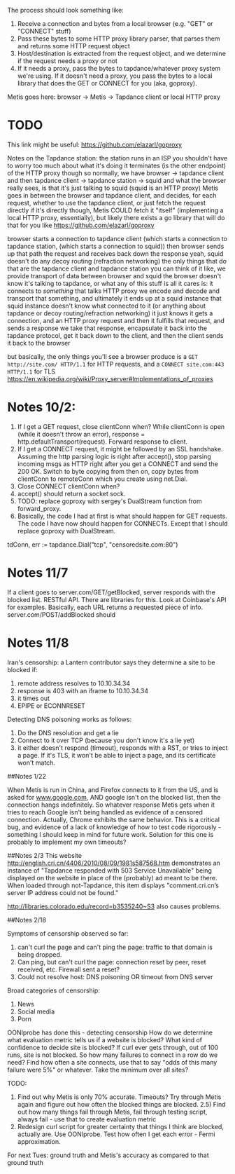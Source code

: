 The process should look something like:
1) Receive a connection and bytes from a local browser (e.g. "GET" or "CONNECT" stuff)
2) Pass these bytes to some HTTP proxy library parser, that parses them and returns some HTTP request object
3) Host/destination is extracted from the request object, and we determine if the request needs a proxy or not
4) If it needs a proxy, pass the bytes to tapdance/whatever proxy system we're using. If it doesn't need a proxy,
 you pass the bytes to a local library that does the GET or CONNECT for you (aka, goproxy).

Metis goes here: browser -> Metis -> Tapdance client or local HTTP proxy

# TODO

This link might be useful: https://github.com/elazarl/goproxy

Notes on the Tapdance station:
the station runs in an ISP
you shouldn't have to worry too much about what it's doing
it terminates (is the other endpoint) of the HTTP proxy though
so normally, we have browser -> tapdance client
and then tapdance client -> tapdance station -> squid
and what the browser really sees, is that it's just talking to squid
(squid is an HTTP proxy)
Metis goes in between the browser and tapdance client, and decides, for each request, whether to use the tapdance client, or just fetch the request directly
if it's directly though, Metis COULD fetch it "itself" (implementing a local HTTP proxy, essentially), but likely there exists a go library that will do that for you like https://github.com/elazarl/goproxy

browser starts a connection to tapdance client (which starts a connection to tapdance station, (which starts a connection to squid))
then browser sends up that path the request
and receives back down the response
yeah, squid doesn't do any decoy routing (refraction networking)
the only things that do that are the tapdance client and tapdance station
you can think of it like, we provide transport of data between browser and squid
the browser doesn't know it's talking to tapdance, or what any of this stuff is
all it cares is: it connects to *something* that talks HTTP proxy
we encode and decode and transport that something, and ultimately it ends up at a squid instance
that squid instance doesn't know what connected to it (or anything about tapdance or decoy routing/refraction networking)
it just knows it gets a connection, and an HTTP proxy request
and then it fulfills that request, and sends a response
we take that response, encapsulate it back into the tapdance protocol, get it back down to the client, and then the client sends it back to the browser

but basically, the only things you'll see a browser produce is a `GET http://site.com/ HTTP/1.1` for HTTP requests, and a `CONNECT site.com:443 HTTP/1.1` for TLS
https://en.wikipedia.org/wiki/Proxy_server#Implementations_of_proxies


# Notes 10/2:

1) If I get a GET request, close clientConn when? While clientConn is open (while it doesn't throw an error), 
response = http.defaultTransport(request). 
Forward response to client. 
2) If I get a CONNECT request, it might be followed by an SSL handshake. Assuming the http parsing logic is right after
 accept(), stop parsing incoming msgs as HTTP right after you get a CONNECT and send the 200 OK. Switch to byte copying
 from then on, copy bytes from clientConn to remoteConn which you create using net.Dial.
3) Close CONNECT clientConn when?
4) accept() should return a socket sock. 
5) TODO: replace goproxy with sergey's DualStream function from forward_proxy.
6) Basically, the code I had at first is what should happen for GET requests. The code I have now should happen for CONNECTs.
Except that I should replace goproxy with DualStream.

tdConn, err := tapdance.Dial("tcp", "censoredsite.com:80")

# Notes 11/7
If a client goes to server.com/GET/getBlocked, server responds with the blocked list. RESTful API. There are libraries 
for this. Look at Coinbase's API for examples. Basically, each URL returns a requested piece of info. server.com/POST/addBlocked
should 

# Notes 11/8

Iran's censorship: a Lantern contributor says they determine a site to be blocked if:
1) remote address resolves to 10.10.34.34
2) response is 403 with an iframe to 10.10.34.34
3) it times out
4) EPIPE or ECONNRESET

Detecting DNS poisoning works as follows:
1) Do the DNS resolution and get a lie
2) Connect to it over TCP (because you don't know it's a lie yet) 
3) it either doesn't respond (timeout), responds with a RST, or tries to inject a page. 
If it's TLS, it won't be able to inject a page, and its certificate won't match.

##Notes 1/22

When Metis is run in China, and Firefox connects to it from the US, and is asked for www.google.com, AND google isn't on
 the blocked list, then the connection hangs indefinitely. So whatever response Metis gets when it tries to reach Google
 isn't being handled as evidence of a censored connection. Actually, Chrome exhibits the same behavior. This is a 
 critical bug, and evidence of a lack of knowledge of how to test code rigorously - something I should keep in mind for 
 future work. Solution for this one is probably to implement my own timeouts?
 
 ##Notes 2/3
 This website http://english.cri.cn/4406/2010/08/09/1981s587568.htm demonstrates an instance of "Tapdance responded with
  503 Service Unavailable" being displayed on the website in place of the (probably) ad meant to be there. When loaded
  through not-Tapdance, this item displays "comment.cri.cn’s server IP address could not be found."
  
http://libraries.colorado.edu/record=b3535240~S3 also causes problems. 

##Notes 2/18

Symptoms of censorship observed so far:
1) can't curl the page and can't ping the page: traffic to that domain is being dropped.
2) Can ping, but can't curl the page: connection reset by peer, reset received, etc. Firewall sent a reset?
3) Could not resolve host: DNS poisoning OR timeout from DNS server

Broad categories of censorship:
1) News
2) Social media
3) Porn

OONIprobe has done this - detecting censorship
How do we determine what evaluation metric tells us if a website is blocked?
What kind of confidence to decide site is blocked? If curl ever gets through, out of 100 runs, site is not blocked.
So how many failures to connect in a row do we need? Find how often a site connects, use that to say "odds of this many failure
were 5%" or whatever. Take the minimum over all sites?

TODO:
1) Find out why Metis is only 70% accurate. Timeouts? Try through Metis again and figure out how often the blocked things are blocked.
2.5) Find out how many things fail through Metis, fail through testing script, always fail - use that to create evaluation metric
2) Redesign curl script for greater certainty that things I think are blocked, actually are. Use OONIprobe.
Test how often I get each error - Fermi approximation.

For next Tues: ground truth and Metis's accuracy as compared to that ground truth

